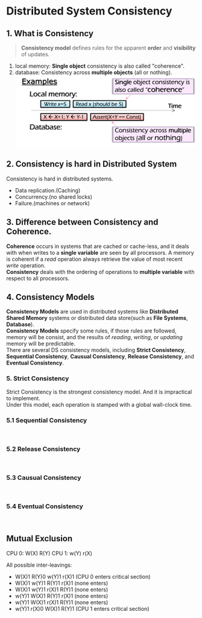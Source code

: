 # Distributed System Consistency

## 1. What is Consistency
> **Consistency model** defines rules for the apparent **order** and **visibility** of updates.
1. local memory:
  **Single object** consistency is also called "coherence".
2. database:
  Consistency across **multiple objects** (all or nothing).
![Consistency](what_is_consistency.png)

## 2. Consistency is hard in Distributed System
  Consistency is hard in distributed systems.
- Data replication.(Caching)
- Concurrency.(no shared locks)
- Failure.(machines or network)

## 3. Difference between Consistency and Coherence.
  **Coherence** occurs in systems that are cached or cache-less, and it deals with when writes
to a **single variable** are seen by all processors. A memory is coherent if a *read* operation
always retrieve the value of most recent *write* operation.<br>
  **Consistency** deals with the ordering of operations to **multiple variable** with respect to
all processors.<br>

## 4. Consistency Models
  **Consistency Models** are used in distributed systems like **Distributed Shared Memory** 
systems or distributed data store(such as **File Systems**, **Database**).<br>
  **Consistency Models** specify some rules, if those rules are followed, memory will be 
consist, and the results of *reading*, *writing*, or *updating* memory will be predictable.<br>
  There are several DS consistency models, including **Strict Consistency**, **Sequential 
Consistency**, **Causual Consistency**, **Release Consistency**, and **Eventual Consistency**.<br>

### 5. Strict Consistency
  Strict Consistency is the strongest consistency model. And it is impractical to 
implement.<br>
  Under this model, each operation is stamped with a global wall-clock time.

### 5.1 Sequential Consistency
<br>

### 5.2 Release Consistency
<br>

### 5.3 Causual Consistency
<br>

### 5.4 Eventual Consistency
<br>


## Mutual Exclusion

  CPU 0: W(X) R(Y)
  CPU 1: w(Y) r(X)

  All possible inter-leavings:

- W(X)1  R(Y)0  w(Y)1  r(X)1   (CPU 0 enters critical section)
- W(X)1  w(Y)1  R(Y)1  r(X)1   (none enters)
- W(X)1  w(Y)1  r(X)1  R(Y)1   (none enters)
- w(Y)1  W(X)1  R(Y)1  r(X)1   (none enters)
- w(Y)1  W(X)1  r(X)1  R(Y)1   (none enters)
- w(Y)1  r(X)0  W(X)1  R(Y)1   (CPU 1 enters critical section)
